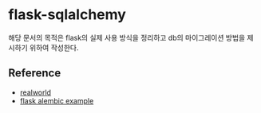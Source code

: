 # flask-sqlalchemy
해당 문서의 목적은 flask의 실제 사용 방식을 정리하고 db의 마이그레이션 방법을 제시하기 위하여 작성한다.



## Reference
- [realworld](https://github.com/gothinkster/flask-realworld-example-app)
- [flask alembic example](https://realpython.com/flask-by-example-part-2-postgres-sqlalchemy-and-alembic/)